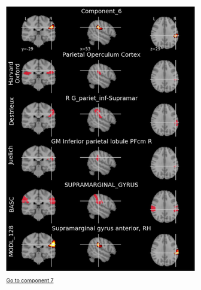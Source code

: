 


![6](preliminary/6.jpg "Component 6")

[Go to component 7](https://parietal-inria.github.io/MODL_atlas/512/7 "Component 7")
